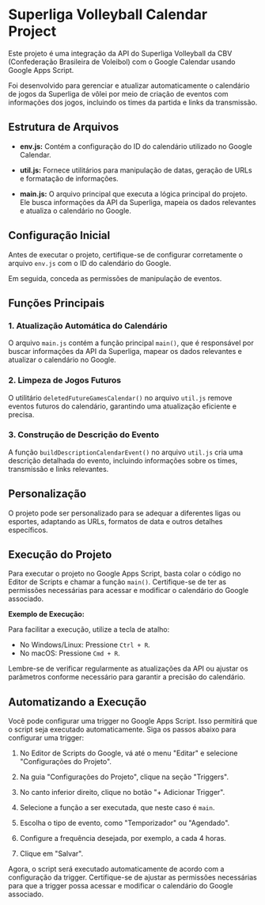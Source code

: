# Superliga Volleyball Calendar Project

Este projeto é uma integração da API do Superliga Volleyball da CBV (Confederação Brasileira de Voleibol) com o Google Calendar usando Google Apps Script. 

Foi desenvolvido para gerenciar e atualizar automaticamente o calendário de jogos da Superliga de vôlei por meio de criação de eventos com informações dos jogos, incluindo os times da partida e links da transmissão.


## Estrutura de Arquivos

* **env.js:** Contém a configuração do ID do calendário utilizado no Google Calendar.

* **util.js:** Fornece utilitários para manipulação de datas, geração de URLs e formatação de informações.

* **main.js:** O arquivo principal que executa a lógica principal do projeto. Ele busca informações da API da Superliga, mapeia os dados relevantes e atualiza o calendário no Google.

## Configuração Inicial

Antes de executar o projeto, certifique-se de configurar corretamente o arquivo `env.js` com o ID do calendário do Google.

Em seguida, conceda as permissões de manipulação de eventos.

## Funções Principais

### 1. Atualização Automática do Calendário

O arquivo `main.js` contém a função principal `main()`, que é responsável por buscar informações da API da Superliga, mapear os dados relevantes e atualizar o calendário no Google.

### 2. Limpeza de Jogos Futuros

O utilitário `deletedFutureGamesCalendar()` no arquivo `util.js` remove eventos futuros do calendário, garantindo uma atualização eficiente e precisa.

### 3. Construção de Descrição do Evento

A função `buildDescriptionCalendarEvent()` no arquivo `util.js` cria uma descrição detalhada do evento, incluindo informações sobre os times, transmissão e links relevantes.

## Personalização

O projeto pode ser personalizado para se adequar a diferentes ligas ou esportes, adaptando as URLs, formatos de data e outros detalhes específicos.

## Execução do Projeto

Para executar o projeto no Google Apps Script, basta colar o código no Editor de Scripts e chamar a função `main()`. Certifique-se de ter as permissões necessárias para acessar e modificar o calendário do Google associado.

**Exemplo de Execução:**

Para facilitar a execução, utilize a tecla de atalho:

- No Windows/Linux: Pressione `Ctrl + R`.
- No macOS: Pressione `Cmd + R`.

Lembre-se de verificar regularmente as atualizações da API ou ajustar os parâmetros conforme necessário para garantir a precisão do calendário.

## Automatizando a Execução

Você pode configurar uma trigger no Google Apps Script. Isso permitirá que o script seja executado automaticamente. Siga os passos abaixo para configurar uma trigger:


1. No Editor de Scripts do Google, vá até o menu "Editar" e selecione "Configurações do Projeto".

2. Na guia "Configurações do Projeto", clique na seção "Triggers".

3. No canto inferior direito, clique no botão "+ Adicionar Trigger".

4. Selecione a função a ser executada, que neste caso é `main`.

5. Escolha o tipo de evento, como "Temporizador" ou "Agendado".

6. Configure a frequência desejada, por exemplo, a cada 4 horas.

7. Clique em "Salvar".

Agora, o script será executado automaticamente de acordo com a configuração da trigger. Certifique-se de ajustar as permissões necessárias para que a trigger possa acessar e modificar o calendário do Google associado.